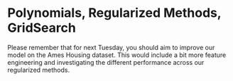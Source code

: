 # Polynomials, Regularized Methods, GridSearch

Please remember that for next Tuesday, you should aim to improve our model on the Ames
Housing dataset.  This would include a bit more feature engineering and investigating
the different performance across our regularized methods.  
